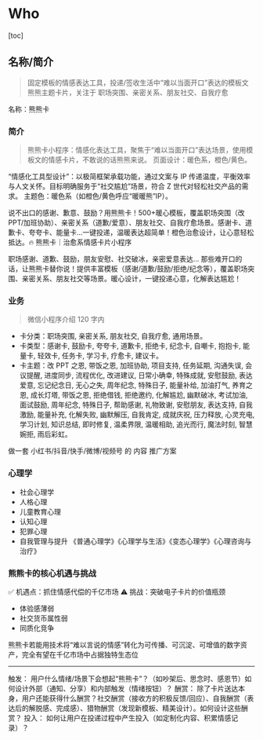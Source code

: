 # Who

[toc]

## 名称/简介

> 固定模板的情感表达工具，投递/签收生活中“难以当面开口”表达的模板文熊熊主题卡片，关注于 职场突围、亲密关系、朋友社交、自我疗愈

名称：熊熊卡

### 简介

> 熊熊卡小程序：情感化表达工具，聚焦于“难以当面开口”表达场景，使用模板文的情感卡片，不敢说的话熊熊来说。
> 页面设计：暖色系，橙色/黄色。

“情感化工具型设计”：以极简框架承载功能，通过文案与 IP 传递温度，平衡效率与人文关怀。目标明确服务于“社交尴尬”场景，符合 Z 世代对轻松社交产品的需求。
主题色：暖色系（如橙色/黄色呼应“暖暖熊”IP）。

说不出口的感谢、歉意、鼓励？用熊熊卡！500+暖心模板，覆盖职场突围（改 PPT/加班协助）、亲密关系（道歉/爱意）、朋友社交、自我疗愈场景。感谢卡、道歉卡、夸夸卡、能量卡...一键投递，温暖表达超简单！橙色治愈设计，让心意轻松抵达。🔥
熊熊卡｜治愈系情感卡片小程序

职场感谢、道歉、鼓励，朋友安慰、社交破冰，亲密爱意表达... 那些难开口的话，让熊熊卡替你说！提供丰富模板（感谢/道歉/鼓励/拒绝/纪念等），覆盖职场突围、亲密关系、朋友社交等场景。暖心设计，一键投递心意，化解表达尴尬！

### 业务

> 微信小程序介绍 120 字内

-   卡分类：职场突围, 亲密关系, 朋友社交, 自我疗愈, 通用场景。
-   卡类型：感谢卡, 鼓励卡, 夸夸卡, 道歉卡, 拒绝卡, 纪念卡, 自嘲卡, 抱抱卡, 能量卡, 轻效卡, 任务卡, 学习卡, 疗愈卡, 建议卡。
-   卡主题：改 PPT 之恩, 带饭之恩, 加班协助, 项目支持, 任务延期, 沟通失误, 会议提醒, 进度同步, 流程优化, 改进建议, 日常小确幸, 特殊成就, 安慰鼓励, 表达爱意, 忘记纪念日, 无心之失, 周年纪念, 特殊日子, 能量补给, 加油打气, 养育之恩, 成长灯塔, 带饭之恩, 拒绝借钱, 拒绝邀约, 化解尴尬, 幽默破冰, 考试加油, 面试鼓励, 周年纪念, 特殊日子, 帮助感谢, 礼物致谢, 安慰朋友, 表达支持, 自我激励, 能量补充, 化解失败, 幽默解压, 自我肯定, 成就庆祝, 压力释放, 心灵充电, 学习计划, 知识总结, 即时修复, 温柔界限, 温暖相助, 追光而行, 魔法时刻, 智慧婉拒, 雨后彩虹。

做一套 小红书/抖音/快手/微博/视频号 的 内容 推广方案

### 心理学

-   社会心理学
-   人格心理
-   儿童教育心理
-   认知心理
-   犯罪心理
-   自我管理与提升
    《普通心理学》《心理学与生活》《变态心理学》《心理咨询与治疗》

### 熊熊卡的核心机遇与挑战

✅ 机遇点：抓住情感代偿的千亿市场
⚠️ 挑战：突破电子卡片的价值瓶颈

-   体验感薄弱
-   社交货币属性弱
-   同质化竞争

熊熊卡若能用技术将“难以言说的情感”转化为可传播、可沉淀、可增值的数字资产，完全有望在千亿市场中占据独特生态位

---

触发： 用户什么情绪/场景下会想起“熊熊卡”？（如吵架后、思念时、感恩节）如何设计外部（通知、分享）和内部触发（情绪按钮）？
酬赏： 除了卡片送达本身，用户还能获得什么酬赏？社交酬赏（接收方的积极反馈/回应）、自我酬赏（表达后的解脱感、完成感）、猎物酬赏（发现新模板、精美设计）。如何设计这些酬赏？
投入： 如何让用户在投递过程中产生投入（如定制化内容、积累情感记录）？
